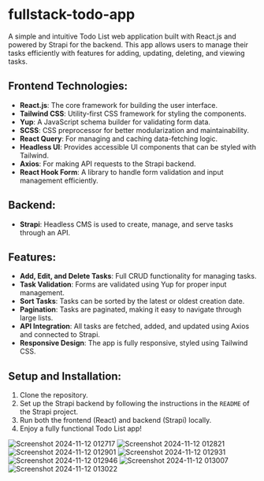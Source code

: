 
# fullstack-todo-app

A simple and intuitive Todo List web application built with React.js and powered by Strapi for the backend. This app allows users to manage their tasks efficiently with features for adding, updating, deleting, and viewing tasks.

## Frontend Technologies:
- **React.js**: The core framework for building the user interface.
- **Tailwind CSS**: Utility-first CSS framework for styling the components.
- **Yup**: A JavaScript schema builder for validating form data.
- **SCSS**: CSS preprocessor for better modularization and maintainability.
- **React Query**: For managing and caching data-fetching logic.
- **Headless UI**: Provides accessible UI components that can be styled with Tailwind.
- **Axios**: For making API requests to the Strapi backend.
- **React Hook Form**: A library to handle form validation and input management efficiently.

## Backend:
- **Strapi**: Headless CMS is used to create, manage, and serve tasks through an API.

## Features:
- **Add, Edit, and Delete Tasks**: Full CRUD functionality for managing tasks.
- **Task Validation**: Forms are validated using Yup for proper input management.
- **Sort Tasks**: Tasks can be sorted by the latest or oldest creation date.
- **Pagination**: Tasks are paginated, making it easy to navigate through large lists.
- **API Integration**: All tasks are fetched, added, and updated using Axios and connected to Strapi.
- **Responsive Design**: The app is fully responsive, styled using Tailwind CSS.

## Setup and Installation:
1. Clone the repository.
2. Set up the Strapi backend by following the instructions in the `README` of the Strapi project.
3. Run both the frontend (React) and backend (Strapi) locally.
4. Enjoy a fully functional Todo List app!

![Screenshot 2024-11-12 012717](https://github.com/user-attachments/assets/825c3538-d4a7-4ba0-8ee5-57ccecb0919e)
![Screenshot 2024-11-12 012821](https://github.com/user-attachments/assets/92fc3023-70ce-4fb0-ba2e-83a30e7b3743)
![Screenshot 2024-11-12 012901](https://github.com/user-attachments/assets/69344dc8-edce-45a6-967f-2c862b58d297)
![Screenshot 2024-11-12 012931](https://github.com/user-attachments/assets/2427986a-c45d-49f6-a5d0-e3283d1ca589)
![Screenshot 2024-11-12 012946](https://github.com/user-attachments/assets/bee7c474-4391-435d-acb7-19b8bd1cdefd)
![Screenshot 2024-11-12 013007](https://github.com/user-attachments/assets/a73a41bc-067c-428e-9780-7d57ff3d5879)
![Screenshot 2024-11-12 013022](https://github.com/user-attachments/assets/a1dbec29-eeeb-45ca-8408-e2900b3f24b6)


